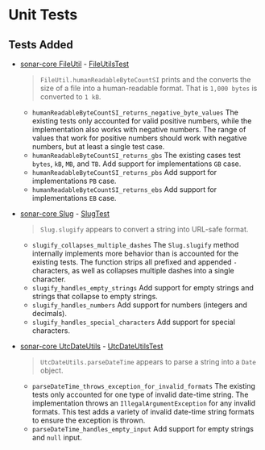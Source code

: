 # Unit Tests

## Tests Added

* [sonar-core FileUtil][file-util] - [FileUtilsTest][file-util-test]
  
  > `FileUtil.humanReadableByteCountSI` prints and the converts the size of a file into a
  human-readable format. That is `1,000 bytes` is converted to `1 kB`.

  * `humanReadableByteCountSI_returns_negative_byte_values` The existing tests only accounted for
   valid positive numbers, while the implementation also works with negative numbers. The range of
   values that work for positive numbers should work with negative numbers, but at least a single
   test case.
  * `humanReadableByteCountSI_returns_gbs` The existing cases test `bytes`, `kB`, `MB`, and `TB`.
   Add support for implementations `GB` case.
  * `humanReadableByteCountSI_returns_pbs` Add support for implementations `PB` case.
  * `humanReadableByteCountSI_returns_ebs`  Add support for implementations `EB` case.

* [sonar-core Slug][slug] - [SlugTest][slug-test]
  
  > `Slug.slugify` appears to convert a string into URL-safe format.

  * `slugify_collapses_multiple_dashes` The `Slug.slugify` method internally implements more
   behavior than is accounted for the existing tests. The function strips all prefixed and
   appended `-` characters, as well as collapses multiple dashes into a single character.
  * `slugify_handles_empty_strings` Add support for empty strings and strings that collapse to
   empty strings.
  * `slugify_handles_numbers` Add support for numbers (integers and decimals).
  * `slugify_handles_special_characters` Add support for special characters.

* [sonar-core UtcDateUtils][utc-date-utils] - [UtcDateUtilsTest][utc-date-utils-test]

  > `UtcDateUtils.parseDateTime` appears to parse a string into a `Date` object.

  * `parseDateTime_throws_exception_for_invalid_formats` The existing tests only accounted for
   one type of invalid date-time string. The implementation throws an `IllegalArgumentException`
   for any invalid formats. This test adds a variety of invalid date-time string
   formats to ensure the exception is thrown.
  * `parseDateTime_handles_empty_input` Add support for empty strings and `null` input.

[file-util]: /sonar-core/src/main/java/org/sonar/core/util/FileUtils.java
[file-util-test]: /sonar-core/src/test/java/org/sonar/core/util/FileUtilsTest.java

[slug]: /sonar-core/src/main/java/org/sonar/core/util/Slug.java
[slug-test]: /sonar-core/src/test/java/org/sonar/core/util/SlugTest.java

[utc-date-utils]: /sonar-core/src/main/java/org/sonar/core/util/UtcDateUtils.java
[utc-date-utils-test]: /sonar-core/src/test/java/org/sonar/core/util/UtcDateUtilsTest.java
